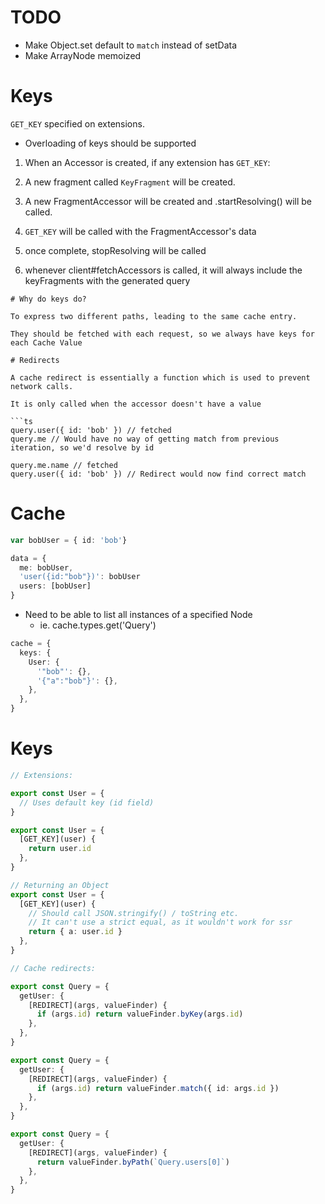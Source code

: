 # TODO

- Make Object.set default to `match` instead of setData
- Make ArrayNode memoized

# Keys

`GET_KEY` specified on extensions.

- Overloading of keys should be supported

1. When an Accessor is created, if any extension has `GET_KEY`:
2. A new fragment called `KeyFragment` will be created.
3. A new FragmentAccessor will be created and .startResolving() will be called.
4. `GET_KEY` will be called with the FragmentAccessor's data
5. once complete, stopResolving will be called

6. whenever client#fetchAccessors is called, it will always include the keyFragments with the generated query

````
# Why do keys do?

To express two different paths, leading to the same cache entry.

They should be fetched with each request, so we always have keys for each Cache Value

# Redirects

A cache redirect is essentially a function which is used to prevent network calls.

It is only called when the accessor doesn't have a value

```ts
query.user({ id: 'bob' }) // fetched
query.me // Would have no way of getting match from previous iteration, so we'd resolve by id

query.me.name // fetched
query.user({ id: 'bob' }) // Redirect would now find correct match
````

# Cache

```ts
var bobUser = { id: 'bob'}

data = {
  me: bobUser,
  'user({id:"bob"})': bobUser
  users: [bobUser]
}
```

- Need to be able to list all instances of a specified Node
  - ie. cache.types.get('Query')

```ts
cache = {
  keys: {
    User: {
      '"bob"': {},
      '{"a":"bob"}': {},
    },
  },
}
```

# Keys

```ts
// Extensions:

export const User = {
  // Uses default key (id field)
}

export const User = {
  [GET_KEY](user) {
    return user.id
  },
}

// Returning an Object
export const User = {
  [GET_KEY](user) {
    // Should call JSON.stringify() / toString etc.
    // It can't use a strict equal, as it wouldn't work for ssr
    return { a: user.id }
  },
}

// Cache redirects:

export const Query = {
  getUser: {
    [REDIRECT](args, valueFinder) {
      if (args.id) return valueFinder.byKey(args.id)
    },
  },
}

export const Query = {
  getUser: {
    [REDIRECT](args, valueFinder) {
      if (args.id) return valueFinder.match({ id: args.id })
    },
  },
}

export const Query = {
  getUser: {
    [REDIRECT](args, valueFinder) {
      return valueFinder.byPath(`Query.users[0]`)
    },
  },
}
```
